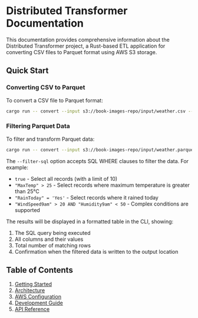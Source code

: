 # Distributed Transformer Documentation

This documentation provides comprehensive information about the Distributed Transformer project, a Rust-based ETL application for converting CSV files to Parquet format using AWS S3 storage.

## Quick Start

### Converting CSV to Parquet
To convert a CSV file to Parquet format:
```bash
cargo run -- convert --input s3://book-images-repo/input/weather.csv --output s3://book-images-repo/output/weather.parquet
```

### Filtering Parquet Data
To filter and transform Parquet data:
```bash
cargo run -- convert --input s3://book-images-repo/input/weather.parquet --output s3://book-images-repo/output/weather_filtered.parquet --filter-sql "\"MaxTemp\" > 25"
```

The `--filter-sql` option accepts SQL WHERE clauses to filter the data. For example:
- `true` - Select all records (with a limit of 10)
- `"MaxTemp" > 25` - Select records where maximum temperature is greater than 25°C
- `"RainToday" = 'Yes'` - Select records where it rained today
- `"WindSpeed9am" > 20 AND "Humidity9am" < 50` - Complex conditions are supported

The results will be displayed in a formatted table in the CLI, showing:
1. The SQL query being executed
2. All columns and their values
3. Total number of matching rows
4. Confirmation when the filtered data is written to the output location

## Table of Contents

1. [Getting Started](./getting-started.md)
2. [Architecture](./architecture.md)
3. [AWS Configuration](./aws-configuration.md)
4. [Development Guide](./development-guide.md)
5. [API Reference](./api-reference.md)
